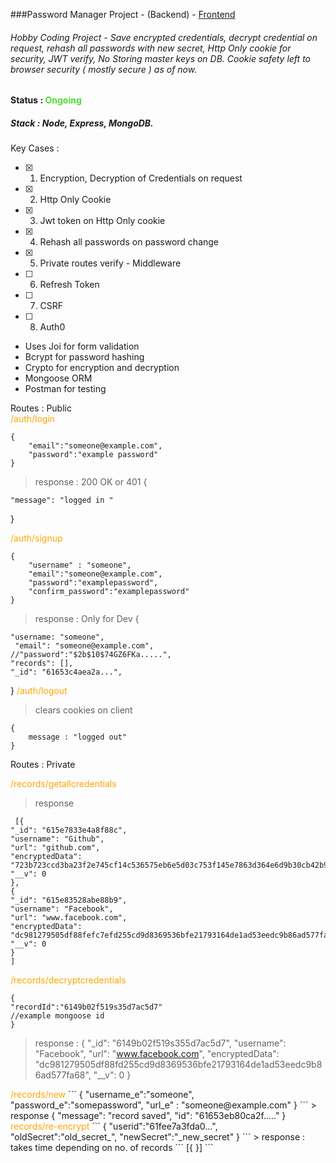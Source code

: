 ###Password Manager Project - (Backend) - [Frontend](https://github.com/ArunAaryan/PasswordManagerReact)

###### Hobby Coding Project - Save encrypted credentials, decrypt credential on request, rehash all passwords with new secret, Http Only cookie for security, JWT verify, No Storing master keys on DB. Cookie safety left to browser security ( mostly secure ) as of now.

#### Status : <font color = "#4ADD2F"> Ongoing </font>

##### Stack : Node, Express, MongoDB.

Key Cases :

- [x] 1. Encryption, Decryption of Credentials on request
- [x] 2. Http Only Cookie
- [x] 3. Jwt token on Http Only cookie
- [x] 4. Rehash all passwords on password change
- [x] 5. Private routes verify - Middleware
- [ ] 6. Refresh Token
- [ ] 7. CSRF
- [ ] 8. Auth0
     <br/>
- Uses Joi for form validation
- Bcrypt for password hashing
- Crypto for encryption and decryption
- Mongoose ORM
- Postman for testing

Routes : Public  
<font color = "orange" > /auth/login </font>

```
{
    "email":"someone@example.com",
    "password":"example password"
}
```

> response :
> 200 OK or 401
> {

    "message": "logged in "

}

<font color = "orange" > /auth/signup </font>

```
{
    "username" : "someone",
    "email":"someone@example.com",
    "password":"examplepassword",
    "confirm_password":"examplepassword"
}
```

> response : Only for Dev
> {

    "username: "someone",
     "email": "someone@example.com",
    //"password":"$2b$10$74GZ6FKa.....",
    "records": [],
    "_id": "61653c4aea2a...",

}
<font color = "orange">
/auth/logout
</font>

> clears cookies on client

```
{
    message : "logged out"
}
```

Routes : Private

<font color = "orange" >/records/getallcredentials</font>

> response

```
 [{
"_id": "615e7833e4a8f88c",
"username": "Github",
"url": "github.com",
"encryptedData": "723b723ccd3ba23f2e745cf14c536575eb6e5d03c753f145e7863d364e6d9b30cb42b9484c4787b379fdcfbc38bd1830d2940a4e35e",
"__v": 0
},
{
"_id": "615e83528abe88b9",
"username": "Facebook",
"url": "www.facebook.com",
"encryptedData": "dc981279505df88fefc7efd255cd9d8369536bfe21793164de1ad53eedc9b86ad577fa68",
"__v": 0
}
]
```

<font color = "orange" >/records/decryptcredentials</font>

```
{
"recordId":"6149b02f519s35d7ac5d7"
//example mongoose id
}
```

> response :
> {
> "\_id": "6149b02f519s355d7ac5d7",
> "username": "Facebook",
> "url": "www.facebook.com",
> "encryptedData": "dc981279505df88fd255cd9d8369536bfe21793164de1ad53eedc9b86ad577fa68",
> "\_\_v": 0
> }

<font color = "orange">
/records/new
</font>
```
{
    "username_e":"someone",
    "password_e":"somepassword",
    "url_e" : "someone@example.com"
}
```
> response 
{
    "message": "record saved",
    "id": "61653eb80ca2f....."
}

<font color = "orange">
records/re-encrypt
</font>
```
{
    "userid":"61fee7a3fda0...",
    "oldSecret":"old_secret_",
    "newSecret":"_new_secret"
}
```
> response : takes time depending on no. of records
```
[{
 <updated records...>
}]
```
